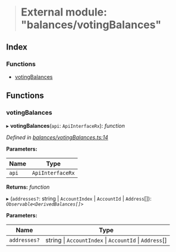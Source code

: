 > # External module: "balances/votingBalances"

## Index

### Functions

* [votingBalances](_balances_votingbalances_.md#votingbalances)

## Functions

###  votingBalances

▸ **votingBalances**(`api`: `ApiInterfaceRx`): *function*

*Defined in [balances/votingBalances.ts:14](https://github.com/polkadot-js/api/blob/e70f26d/packages/api-derive/src/balances/votingBalances.ts#L14)*

**Parameters:**

Name | Type |
------ | ------ |
`api` | `ApiInterfaceRx` |

**Returns:** *function*

▸ (`addresses?`: string | `AccountIndex` | `AccountId` | `Address`[]): *`Observable<DerivedBalances[]>`*

**Parameters:**

Name | Type |
------ | ------ |
`addresses?` | string \| `AccountIndex` \| `AccountId` \| `Address`[] |